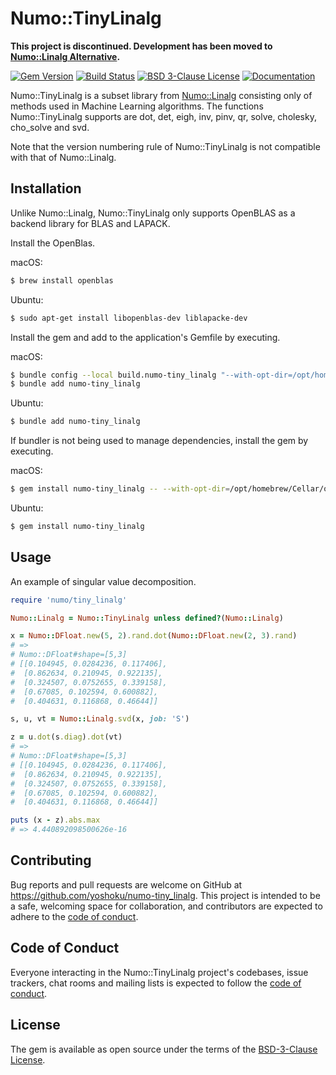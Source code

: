 # Numo::TinyLinalg

**This project is discontinued. Development has been moved to [Numo::Linalg Alternative](https://github.com/yoshoku/numo-linalg-alt).**

[![Gem Version](https://badge.fury.io/rb/numo-tiny_linalg.svg)](https://badge.fury.io/rb/numo-tiny_linalg)
[![Build Status](https://github.com/yoshoku/numo-tiny_linalg/actions/workflows/main.yml/badge.svg)](https://github.com/yoshoku/numo-tiny_linalg/actions/workflows/main.yml)
[![BSD 3-Clause License](https://img.shields.io/badge/License-BSD%203--Clause-orange.svg)](https://github.com/yoshoku/numo-tiny_linalg/blob/main/LICENSE.txt)
[![Documentation](https://img.shields.io/badge/api-reference-blue.svg)](https://gemdocs.org/gems/numo-tiny_linalg/)

Numo::TinyLinalg is a subset library from [Numo::Linalg](https://github.com/ruby-numo/numo-linalg) consisting only of methods used in Machine Learning algorithms.
The functions Numo::TinyLinalg supports are dot, det, eigh, inv, pinv, qr, solve, cholesky, cho_solve and svd.

Note that the version numbering rule of Numo::TinyLinalg is not compatible with that of Numo::Linalg.

## Installation
Unlike Numo::Linalg, Numo::TinyLinalg only supports OpenBLAS as a backend library for BLAS and LAPACK.

Install the OpenBlas.

macOS:

```sh
$ brew install openblas
```

Ubuntu:

```sh
$ sudo apt-get install libopenblas-dev liblapacke-dev
```

Install the gem and add to the application's Gemfile by executing.

macOS:

```sh
$ bundle config --local build.numo-tiny_linalg "--with-opt-dir=/opt/homebrew/Cellar/openblas/0.3.23/"
$ bundle add numo-tiny_linalg
```

Ubuntu:

```sh
$ bundle add numo-tiny_linalg
```

If bundler is not being used to manage dependencies, install the gem by executing.

macOS:

```sh
$ gem install numo-tiny_linalg -- --with-opt-dir=/opt/homebrew/Cellar/openblas/0.3.23/
```

Ubuntu:

```sh
$ gem install numo-tiny_linalg
```

## Usage

An example of singular value decomposition.

```ruby
require 'numo/tiny_linalg'

Numo::Linalg = Numo::TinyLinalg unless defined?(Numo::Linalg)

x = Numo::DFloat.new(5, 2).rand.dot(Numo::DFloat.new(2, 3).rand)
# =>
# Numo::DFloat#shape=[5,3]
# [[0.104945, 0.0284236, 0.117406],
#  [0.862634, 0.210945, 0.922135],
#  [0.324507, 0.0752655, 0.339158],
#  [0.67085, 0.102594, 0.600882],
#  [0.404631, 0.116868, 0.46644]]

s, u, vt = Numo::Linalg.svd(x, job: 'S')

z = u.dot(s.diag).dot(vt)
# =>
# Numo::DFloat#shape=[5,3]
# [[0.104945, 0.0284236, 0.117406],
#  [0.862634, 0.210945, 0.922135],
#  [0.324507, 0.0752655, 0.339158],
#  [0.67085, 0.102594, 0.600882],
#  [0.404631, 0.116868, 0.46644]]

puts (x - z).abs.max
# => 4.440892098500626e-16
```

## Contributing

Bug reports and pull requests are welcome on GitHub at https://github.com/yoshoku/numo-tiny_linalg.
This project is intended to be a safe, welcoming space for collaboration, and contributors are expected to adhere to the [code of conduct](https://github.com/yoshoku/numo-tiny_linalg/blob/main/CODE_OF_CONDUCT.md).

## Code of Conduct

Everyone interacting in the Numo::TinyLinalg project's codebases, issue trackers, chat rooms and mailing lists is expected to follow the [code of conduct](https://github.com/yoshoku/numo-tiny_linalg/blob/main/CODE_OF_CONDUCT.md).

## License

The gem is available as open source under the terms of the [BSD-3-Clause License](https://opensource.org/licenses/BSD-3-Clause).
